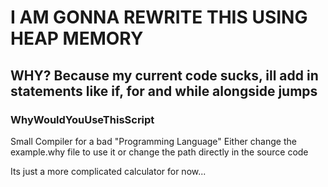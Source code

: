 # I AM GONNA REWRITE THIS USING HEAP MEMORY
## WHY? Because my current code sucks, ill add in statements like if, for and while alongside jumps



### WhyWouldYouUseThisScript
Small Compiler for a bad "Programming Language"
Either change the example.why file to use it or change the path directly in the source code

Its just a more complicated calculator for now...
